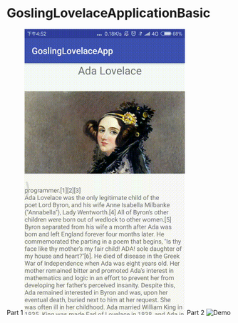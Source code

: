 # GoslingLovelaceApplicationBasic
Part 1
![Demo](display/part1_demo.gif)
Part 2
![Demo](display/part2_demo.gif)
